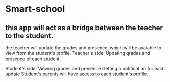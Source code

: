 # Smart-school

## this app will act as a bridge between the teacher to the student.

the teacher will update the grades and presence, which will be avaiable to view from the student's profile.
Teacher's side:
    Updating grades and presence of each student.

Student's side:
    Viewing grades and presence
    Getting a notification for each update
    Student's parents will have access to each student's profile.
    
